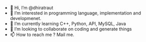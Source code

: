 - 👋 Hi, I’m @dhiratraut
- 👀 I’m interested in programming language, implementation and developmenet.
- 🌱 I’m currently learning C++, Python, API, MySQL, Java
- 💞️ I’m looking to collaborate on coding and generate things
- 📫 How to reach me ? Mail me.

<!---
dhirat/dhirat is a ✨ special ✨ repository because its `README.md` (this file) appears on your GitHub profile.
You can click the Preview link to take a look at your changes.
--->
